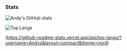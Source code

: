 ### Stats
![Andy's GitHub stats](https://github-readme-stats.vercel.app/api?username=AndyCSs&show_icons=true&theme=nord)

![Top Langs](https://github-readme-stats.vercel.app/api/top-langs/?username=AndyCSs&layout=compact&theme=nord)



(https://github-readme-stats.vercel.app/api/top-langs/?username=Andys&layout=compact&theme=nord)

